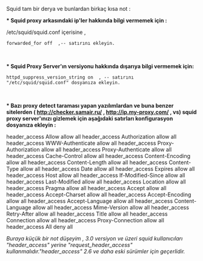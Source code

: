 <html><body><p>Squid tam bir derya ve bunlardan birkaç kısa not :

<strong>* Squid proxy arkasındaki ip'ler hakkında bilgi vermemek için :</strong>

/etc/squid/squid.conf içerisine ,

<code>forwarded_for off  ,-- satırını ekleyin.</code>

 

<strong>* Squid Proxy Server'ın versiyonu hakkında dışarıya bilgi vermemek için:</strong>

<code>httpd_suppress_version_string on  , -- satırını "/etc/squid/squid.conf" dosyanıza ekleyin.</code>

 

<strong>* Bazı proxy detect taraması yapan yazılımlardan ve buna benzer sitelerden ( <a href="http://checker.samair.ru/" target="_blank">http://checker.samair.ru/</a> , <a href="http://ip.my-proxy.com/" target="_blank">http://ip.my-proxy.com/</a> , vs) squid proxy server'ınızı gizlemek için aşağıdaki satırları konfigurasyon dosyanıza ekleyin :</strong>

header_access Allow allow all
header_access Authorization allow all
header_access WWW-Authenticate allow all
header_access Proxy-Authorization allow all
header_access Proxy-Authenticate allow all
header_access Cache-Control allow all
header_access Content-Encoding allow all
header_access Content-Length allow all
header_access Content-Type allow all
header_access Date allow all
header_access Expires allow all
header_access Host allow all
header_access If-Modified-Since allow all
header_access Last-Modified allow all
header_access Location allow all
header_access Pragma allow all
header_access Accept allow all
header_access Accept-Charset allow all
header_access Accept-Encoding allow all
header_access Accept-Language allow all
header_access Content-Language allow all
header_access Mime-Version allow all
header_access Retry-After allow all
header_access Title allow all
header_access Connection allow all
header_access Proxy-Connection allow all
header_access All deny all

<em>Buraya küçük bir not düşeyim , 3.0 versiyon ve üzeri squid kullanıcıları "header_access" yerine "request_header_access" kullanmalıdır."header_access" 2.6 ve daha eski sürümler için geçerlidir.</em></p></body></html>